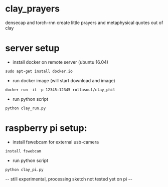 # clay_prayers
densecap and torch-rnn create little prayers and metaphysical quotes out of clay


# server setup

- install docker on remote server (ubuntu 16.04)
```
sudo apt-get install docker.io
```

- run docker image (will start download and image)
```
docker run -it -p 12345:12345 rollasoul/clay_phil
```

- run python script
```
python clay_run.py
```

# raspberry pi setup:

- install fswebcam for external usb-camera
```
install fswebcam
```
- run python script
```
python clay_pi.py
```
-- still experimental, processing sketch not tested yet on pi --
